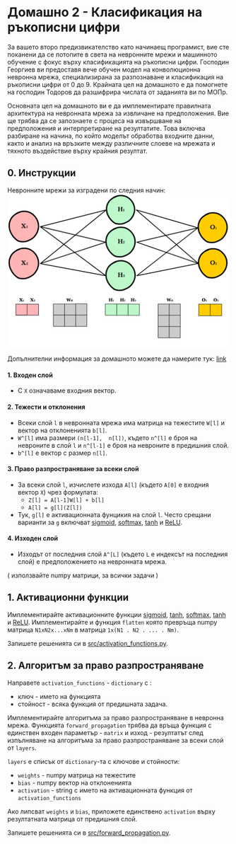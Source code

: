 # Домашно 2 - Класификация на ръкописни цифри

За вашето второ предизвикателство като начинаещ програмист, вие сте поканени да се потопите в света на невронните мрежи и машинното обучение с фокус върху класификацията на ръкописни цифри. Господин Георгиев ви предоставя вече обучен модел на конволюционна невронна мрежа, специализирана за разпознаване и класификация на ръкописни цифри от 0 до 9. Крайната цел на домашното е да помогнете на господин Тодоров да разшифрира числата от заданията ви по МОПр.

Основната цел на домашното ви е да имплементирате правилната архитектура на невронната мрежа за извличане на предположения. Вие ще трябва да се запознаете с процеса на извършване на предположения и интерпретиране на резултатите. Това включва разбиране на начина, по който моделът обработва входните данни, както и анализ на връзките между различните слоеве на мрежата и тяхното въздействие върху крайния резултат.

## 0. Инструкции

Невронните мрежи за изградени по следния начин: 
![Neural Network](neural_network.jpg)

Допълнителни информация за домашното можете да намерите тук: [link](https://docs.google.com/document/d/1r8NKjcH9MgW0Gb7GDvRwABqOn6-0J2ttXRrAy-AN8Go/edit?usp=sharing)

#### 1. Входен слой
- С `X` означаваме входния вектор.

#### 2. Тежести и отклонения
- Всеки слой `l` в невронната мрежа има матрица на тежестите `W[l]` и вектор на отклоненията `b[l]`.
- `W^[l]` има размери `(n[l-1],  n[l])`, където `n^[l]` е броя на невроните в слой `l` и `n^[l-1]` е броя на невроните в предишния слой.
- `b^[l]` е вектор с размер `n[l]`.

#### 3. Право разпространяване за всеки слой
- За всеки слой `l`, изчислете изхода `A[l]` (където `A[0]` е входния вектор `X`) чрез формулата:
  - `Z[l] = A[l-1]W[l] + b[l]`
  - `A[l] = g[l](Z[l])`
- Тук, `g[l]` е активационната фунцикия на слой `l`. Често срещани варианти за `g` включват [sigmoid](https://en.wikipedia.org/wiki/Sigmoid_function), [softmax](https://en.wikipedia.org/wiki/Softmax_function), [tanh](https://en.wikipedia.org/wiki/Hyperbolic_functions#Definitions) и [ReLU](https://en.wikipedia.org/wiki/Rectifier_(neural_networks)).

#### 4. Изходен слой
- Изходът от последния слой `A^[L]` (където `L` е индексът на последния слой) е предположението на невронната мрежа.

( използвайте numpy матрици, за всички задачи )

## 1. Активационни функции

Имплементирайте активационните функции [sigmoid](https://en.wikipedia.org/wiki/Sigmoid_function), [tanh](https://en.wikipedia.org/wiki/Hyperbolic_functions#Definitions), [softmax](https://en.wikipedia.org/wiki/Softmax_function), [tanh](https://en.wikipedia.org/wiki/Hyperbolic_functions#Definitions) и [ReLU](https://en.wikipedia.org/wiki/Rectifier_(neural_networks)). Имплементирайте и функция `flatten` която превръща numpy матрица `N1xN2x...xNm` в матрица `1x(N1 . N2 . ... . Nm)`.

Запишете решенията си в [src/activation_functions.py](src/activation_functions.py).

## 2. Алгоритъм за право разпространяване

Направете `activation_functions` - `dictionary` с :
- ключ - името на функцията
- стойност - всяка функция от предишната задача.

Имплементирайте алгоритъма за право разпространяване в невронна мрежа.
Функцията `forward_propagation` трябва да връща функция с единствен входен параметър - `matrix` и изход - резултатът след изпълняване на алгоритъма за право разпространяване за всеки слой от `layers`. 

`layers` е списък от `dictionary`-та с ключове и стойности:
- `weights` - numpy матрица на тежестите 
- `bias` - numpy вектор на отклоненията
- `activation` - string с името на активационната функция от `activation_functions`

Ако липсват `weights` и `bias`, приложете единствено `activation` върху резултатната матрица от предишния слой.

Запишете решенията си в [src/forward_propagation.py](src/forward_propagation.py).
